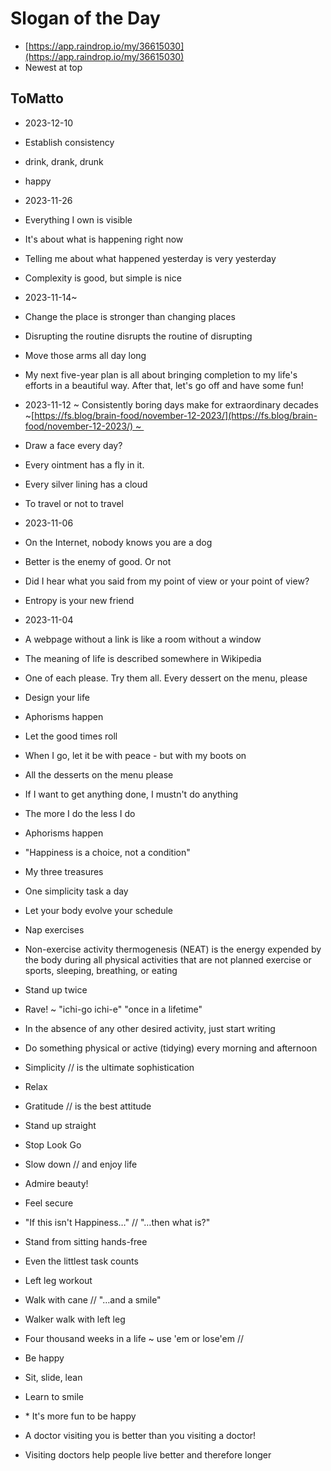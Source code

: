 # Slogan of the Day

* [https://app.raindrop.io/my/36615030](https://app.raindrop.io/my/36615030)
* Newest at top

## ToMatto

* 2023-12-10
    
* Establish consistency
* drink, drank, drunk
* happy
* 2023-11-26
    
* Everything I own is visible
    
* It's about what is happening right now
    
* Telling me about what happened yesterday is very yesterday
    
* Complexity is good, but simple is nice
    
* 2023-11-14~ 
    
* Change the place is stronger than changing places
    
* Disrupting the routine disrupts the routine of disrupting
    
* Move those arms all day long
    
* My next five-year plan is all about bringing completion to my life's efforts in a beautiful way. After that, let's go off and have some fun!
    
* 2023-11-12 ~ Consistently boring days make for extraordinary decades ~[https://fs.blog/brain-food/november-12-2023/](https://fs.blog/brain-food/november-12-2023/) ~ 
    
* Draw a face every day?
    
* Every ointment has a fly in it.
    
* Every silver lining has a cloud
    
* To travel or not to travel
    
* 2023-11-06
    
* On the Internet, nobody knows you are a dog
    
* Better is the enemy of good. Or not
    
* Did I hear what you said from my point of view or your point of view?
    
* Entropy is your new friend  
    
* 2023-11-04
    
* A webpage without a link is like a room without a window
    
* The meaning of life is described somewhere in Wikipedia
    
* One of each please. Try them all. Every dessert on the menu, please
    
* Design your life
    
* Aphorisms happen
    
* Let the good times roll
    
* When I go, let it be with peace - but with my boots on
    
* All the desserts on the menu please
    
* If I want to get anything done, I mustn't do anything
    
* The more I do the less I do
    
* Aphorisms happen
    
* "Happiness is a choice, not a condition"
    
* My three treasures
    
* One simplicity task a day
    
* Let your body evolve your schedule
    
* Nap exercises
    
* Non-exercise activity thermogenesis (NEAT) is the energy expended by the body during all physical activities that are not planned exercise or sports, sleeping, breathing, or eating
    
* Stand up twice
    
* Rave! ~ "ichi-go ichi-e" "once in a lifetime"
    
* In the absence of any other desired activity, just start writing
    
* Do something physical or active (tidying) every morning and afternoon
    
* Simplicity // is the ultimate sophistication
    
* Relax
    
* Gratitude // is the best attitude
    
* Stand up straight
    
* Stop Look Go
    
* Slow down // and enjoy life
    
* Admire beauty!
    
* Feel secure
    
* "If this isn't Happiness…" // "…then what is?"
    
* Stand from sitting hands-free
    
* Even the littlest task counts
    
* Left leg workout
    
* Walk with cane // "…and a smile"
    
* Walker walk with left leg
    
* Four thousand weeks in a life ~ use 'em or lose'em //
    
* Be happy
    
* Sit, slide, lean
    
* Learn to smile
    
* \* It's more fun to be happy
    
* A doctor visiting you is better than you visiting a doctor!
    
* Visiting doctors help people live better and therefore longer